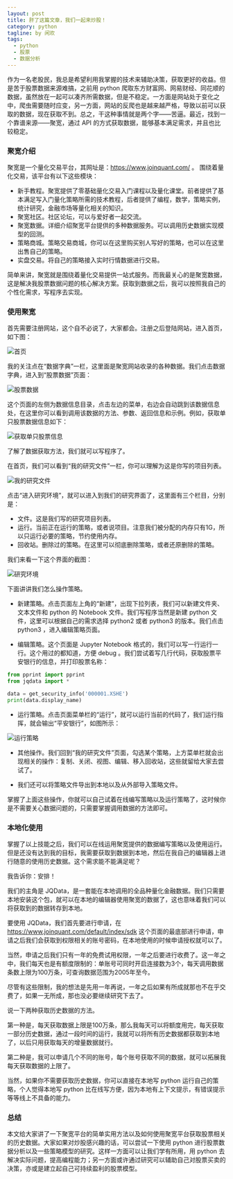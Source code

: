 ```yaml
---
layout: post
title: 肝了这篇文章，我们一起来炒股！
category: python
tagline: by 闲欢
tags: 
  - python
  - 股票
  - 数据分析
---
```


作为一名老股民，我总是希望利用我掌握的技术来辅助决策，获取更好的收益。但是苦于股票数据来源难搞，之前用 python 爬取东方财富网、网易财经、同花顺的数据，虽然放在一起可以凑齐所需数据，但是不稳定。一方面是网站处于变化之中，爬虫需要随时应变，另一方面，网站的反爬也是越来越严格，导致以前可以获取的数据，现在获取不到。总之，干这种事情就是两个字——苦逼。最近，找到一个靠谱来源——聚宽，通过 API 的方式获取数据，能够基本满足需求，并且也比较稳定。

<!--more-->


### 聚宽介绍

聚宽是一个量化交易平台，其网址是：https://www.joinquant.com/ 。 围绕着量化交易，该平台有以下这些模块：

- 新手教程。聚宽提供了零基础量化交易入门课程以及量化课堂。前者提供了基本满足写入门量化策略所需的技术教程，后者提供了编程，数学，策略实例，统计研究，金融市场等量化相关的知识。
- 聚宽社区。社区论坛，可以与爱好者一起交流。
- 聚宽数据。详细介绍聚宽平台提供的多种数据服务。可以调用历史数据实现模型的回测。
- 策略商城。策略交易商城，你可以在这里购买别人写好的策略，也可以在这里出售自己的策略。
- 实盘交易。将自己的策略接入实时行情数据进行交易。

简单来讲，聚宽就是围绕着量化交易提供一站式服务。而我最关心的是聚宽数据，这是解决我股票数据问题的核心解决方案。获取到数据之后，我可以按照我自己的个性化需求，写程序去实现。

### 使用聚宽

首先需要注册网站，这个自不必说了，大家都会。注册之后登陆网站，进入首页，如下图：

![首页](http://www.justdopython.com/assets/images/2020/08/joinquant/1.jpg)

我的关注点在“数据字典”一栏，这里面是聚宽网站收录的各种数据。我们点击数据字典，进入到“股票数据”页面：

![股票数据](http://www.justdopython.com/assets/images/2020/08/joinquant/2.jpg)

这个页面的左侧为数据信息目录，点击左边的菜单，右边会自动跳到该数据信息处，在这里你可以看到调用该数据的方法、参数、返回信息和示例。例如，获取单只股票数据信息如下：

![获取单只股票信息](http://www.justdopython.com/assets/images/2020/08/joinquant/3.jpg)


了解了数据获取方法，我们就可以写程序了。

在首页，我们可以看到“我的研究文件”一栏，你可以理解为这是你写的项目列表。

![我的研究文件](http://www.justdopython.com/assets/images/2020/08/joinquant/4.jpg)

点击“进入研究环境”，就可以进入到我们的研究界面了，这里面有三个栏目，分别是：

- 文件。这是我们写的研究项目列表。
- 运行。当前正在运行的策略，或者说项目。注意我们被分配的内存只有1G，所以只运行必要的策略，节约使用内存。
- 回收站。删除过的策略。在这里可以彻底删除策略，或者还原删除的策略。
 
我们来看一下这个界面的截图：

![研究环境](http://www.justdopython.com/assets/images/2020/08/joinquant/4.jpg)

下面讲讲我们怎么操作策略。

- 新建策略。点击页面左上角的“新建”，出现下拉列表，我们可以新建文件夹、文本文件和 python 的 Notebook 文件。我们写程序当然是新建 python 文件，这里可以根据自己的需求选择 python2 或者 python3 的版本。我们点击 python3 ，进入编辑策略页面。

- 编辑策略。这个页面是 Jupyter Notebook 格式的，我们可以写一行运行一行。这个用过的都知道，方便 debug 。我们尝试着写几行代码，获取股票平安银行的信息，并打印股票名称：

``` python
from pprint import pprint
from jqdata import *

data = get_security_info('000001.XSHE')
print(data.display_name)

```

- 运行策略。点击页面菜单栏的“运行”，就可以运行当前的代码了，我们运行指挥，就会输出“平安银行”，如图所示：

![运行策略](http://www.justdopython.com/assets/images/2020/08/joinquant/4.jpg)

- 其他操作。我们回到“我的研究文件”页面，勾选某个策略，上方菜单栏就会出现相关的操作：复制、关闭、视图、编辑、移入回收站，这些就留给大家去尝试了。

- 我们还可以将策略文件导出到本地以及从外部导入策略文件。

掌握了上面这些操作，你就可以自己试着在线编写策略以及运行策略了，这时候你是不需要关心数据问题的，只需要掌握调用数据的方法即可。

### 本地化使用

掌握了以上技能之后，我们可以在线运用聚宽提供的数据编写策略以及使用运行。但是还没有达到我的目标，我需要获取到数据到本地，然后在我自己的编辑器上进行随意的使用历史数据。这个需求能不能满足呢？

我告诉你：安排！

我们的主角是 JQData，是一套能在本地调用的全品种量化金融数据。我们只需要本地安装这个包，就可以在本地的编辑器使用聚宽的数据了，这也意味着我们可以将获取到的数据转存到本地。

要使用 JQData，我们首先要进行申请，在 https://www.joinquant.com/default/index/sdk 这个页面的最底部进行申请，申请之后我们会获取到权限相关的账号密码，在本地使用的时候申请授权就可以了。

当然，申请之后我们只有一年的免费试用权限，一年之后要进行收费了。这一年之中，我们每天也是有额度限制的：单账号可同时开启连接数为3个，每天调用数据条数上限为100万条，可查询数据范围为2005年至今。

尽管有这些限制，我的想法是先用一年再说，一年之后如果有所成就那也不在乎交费了，如果一无所成，那也没必要继续研究下去了。

说一下两种获取历史数据的方法。

第一种是，每天获取数据上限是100万条，那么我每天可以将额度用完，每天获取一部分历史数据，通过一段时间的运行，我就可以将所有历史数据都获取到本地了，以后只用获取每天的增量数据就行。

第二种是，我可以申请几个不同的账号，每个账号获取不同的数据，就可以拓展我每天获取数据的上限了。

当然，如果你不需要获取历史数据，你可以直接在本地写 python 运行自己的策略，个人觉得本地写 python 比在线写方便，因为本地有上下文提示，有错误提示等等线上不具备的能力。


### 总结

本文给大家讲了一下聚宽平台的简单实用方法以及如何使用聚宽平台获取股票相关的历史数据。大家如果对炒股感兴趣的话，可以尝试一下使用 python 进行股票数据分析以及一些策略模型的研究。这样一方面可以让我们学有所用，用 python 去解决实际问题，提高编程能力；另一方面或许通过研究可以辅助自己对股票买卖的决策，亦或是建立起自己可持续盈利的股票模型。
